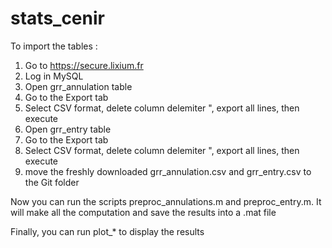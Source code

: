 # stats_cenir

To import the tables : 
  1. Go to https://secure.lixium.fr
  2. Log in MySQL
  3. Open grr_annulation table
  4. Go to the Export tab
  5. Select CSV format, delete column delemiter ", export all lines, then execute
  6. Open grr_entry table
  7. Go to the Export tab
  8. Select CSV format, delete column delemiter ", export all lines, then execute
  9. move the freshly downloaded grr_annulation.csv and grr_entry.csv to the Git folder
  
Now you can run the scripts preproc_annulations.m and preproc_entry.m. It will make all the computation and save the results into a .mat file

Finally, you can run plot_* to display the results

